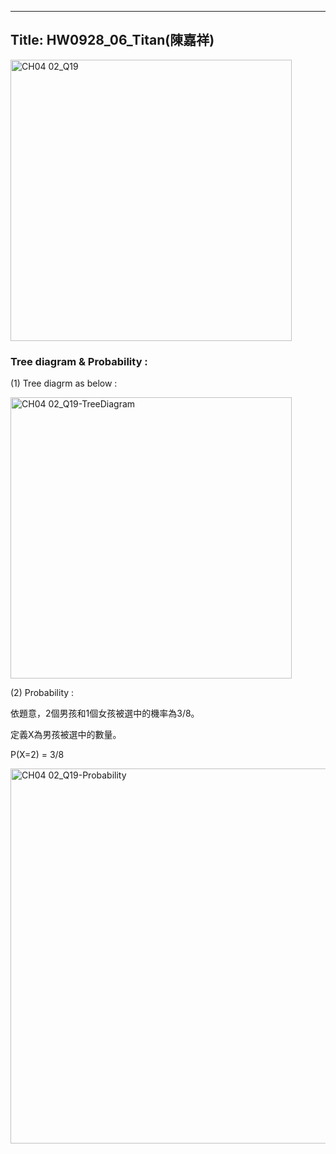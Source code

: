  ---
Title: HW0928_06_Titan(陳嘉祥)
 ---

<img width="450" alt="CH04 02_Q19" src="https://github.com/user-attachments/assets/d83c84d8-5b0e-4b9f-97fe-5099b76fb73d">

 
### Tree diagram & Probability :  
(1) Tree diagrm as below :  

<img width="450" alt="CH04 02_Q19-TreeDiagram" src="https://github.com/user-attachments/assets/9e56f39e-aad4-4552-be46-101e329b8565"> 

(2) Probability : 

依題意，2個男孩和1個女孩被選中的機率為3/8。 

定義X為男孩被選中的數量。 

P(X=2) = 3/8 

<img width="600" alt="CH04 02_Q19-Probability" src="https://github.com/user-attachments/assets/be4cf3f4-155d-4069-844f-0b0df1a81473">

